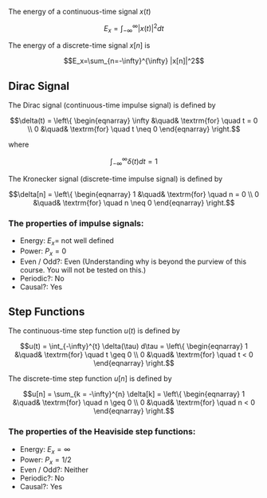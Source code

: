 The energy of a continuous-time signal $x(t)$
```math 
E_x=\int_{-\infty}^{\infty} |x(t)|^2 dt
```
The energy of a discrete-time signal $x[n]$ is
```math
E_x=\sum_{n=-\infty}^{\infty} |x[n]|^2
```

## Dirac Signal
The Dirac signal (continuous-time impulse signal) is defined by
```math
\delta(t) = \left\{
				\begin{eqnarray}
					\infty &\quad& \textrm{for} \quad t = 0 \\
					0	&\quad& \textrm{for} \quad t \neq 0
				\end{eqnarray}
				\right.
```
where


```math
\int_{-\infty}^{\infty} \delta(t) dt = 1
```

The Kronecker signal (discrete-time impulse signal) is defined by

```math
\delta[n] = \left\{
				\begin{eqnarray}
					1 &\quad& \textrm{for} \quad n = 0 \\
					0	&\quad& \textrm{for} \quad n \neq 0
				\end{eqnarray}
				\right.
```

### The properties of impulse signals:
- Energy: $E_x =$ not well defined
- Power: $P_x = 0$
- Even / Odd?: Even (Understanding why is beyond the purview of this course. You will not be tested on this.)
- Periodic?: No
- Causal?: Yes

## Step Functions
The continuous-time step function $u(t)$ is defined by
```math
u(t) = \int_{-\infty}^{t} \delta(\tau) d\tau
				= \left\{
				\begin{eqnarray}
					1 &\quad& \textrm{for} \quad t \geq 0 \\
					0 &\quad& \textrm{for} \quad t < 0
				\end{eqnarray}
				\right.
```

The discrete-time step function $u[n]$ is defined by
```math
u[n] = \sum_{k = -\infty}^{n} \delta[k]
				= \left\{
				\begin{eqnarray}
					1 &\quad& \textrm{for} \quad n \geq 0 \\
					0 &\quad& \textrm{for} \quad n < 0
				\end{eqnarray}
				\right.
```

### The properties of the Heaviside step functions:
- Energy: $E_x=\infty$
- Power: $P_x=1/2$
- Even / Odd?: Neither
- Periodic?: No
- Causal?: Yes
